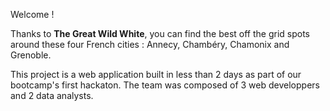 Welcome ! 

Thanks to **The Great Wild White**, you can find the best off the grid spots around these four French cities : Annecy, Chambéry, Chamonix and Grenoble.

This project is a web application built in less than 2 days as part of our bootcamp's first hackaton.
The team was composed of 3 web developpers and 2 data analysts.
